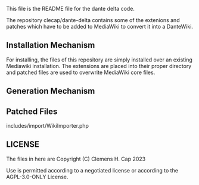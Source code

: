 This file is the README file for the dante delta code.

The repository clecap/dante-delta contains some of the extenions and patches which have to be added
to MediaWiki to convert it into a DanteWiki.

## Installation Mechanism

For installing, the files of this repository are simply installed over an existing
Mediawiki installation. The extensions are placed into their proper directory and
patched files are used to overwrite MediaWiki core files.


## Generation Mechanism



## Patched Files

includes/import/WikiImporter.php





## LICENSE

The files in here are Copyright (C) Clemens H. Cap 2023

Use is permitted according to a negotiated license or according
to the AGPL-3.0-ONLY License.